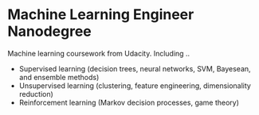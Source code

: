 # Machine Learning Engineer Nanodegree

Machine learning coursework from Udacity. Including ..

 - Supervised learning (decision trees, neural networks, SVM, Bayesean, and ensemble methods)
 - Unsupervised learning (clustering, feature engineering, dimensionality reduction)
 - Reinforcement learning (Markov decision processes, game theory)
 
